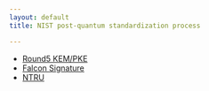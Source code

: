 ```yaml
---
layout: default
title: NIST post-quantum standardization process

---
```


- [Round5 KEM/PKE](https://round5.org/)
- [Falcon Signature](https://falcon-sign.info/)
- [NTRU](https://ntru.org)
